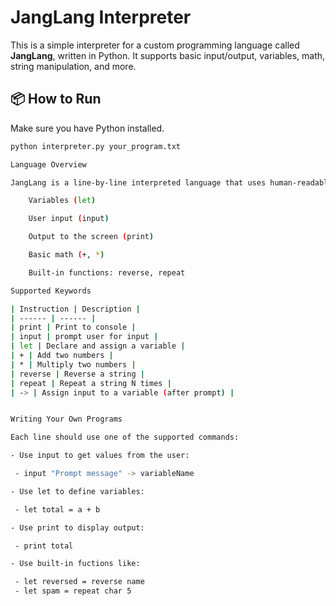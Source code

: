 # JangLang Interpreter

This is a simple interpreter for a custom programming language called **JangLang**, written in Python. It supports basic input/output, variables, math, string manipulation, and more.

## 📦 How to Run

Make sure you have Python installed.

```bash
python interpreter.py your_program.txt

Language Overview

JangLang is a line-by-line interpreted language that uses human-readable syntax. It supports the following features:

    Variables (let)

    User input (input)

    Output to the screen (print)

    Basic math (+, *)

    Built-in functions: reverse, repeat

Supported Keywords

| Instruction | Description |
| ------ | ------ |
| print | Print to console |
| input | prompt user for input |
| let | Declare and assign a variable |
| + | Add two numbers |
| * | Multiply two numbers |
| reverse | Reverse a string |
| repeat | Repeat a string N times |
| -> | Assign input to a variable (after prompt) |


Writing Your Own Programs

Each line should use one of the supported commands:

- Use input to get values from the user:

 - input "Prompt message" -> variableName

- Use let to define variables:

 - let total = a + b

- Use print to display output:

 - print total

- Use built-in fuctions like:

 - let reversed = reverse name
 - let spam = repeat char 5